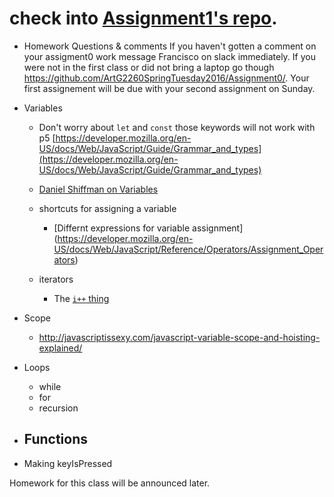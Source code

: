 # check into [Assignment1's repo](https://github.com/ArtG2260SpringTuesday2016/Assignment1).


- Homework Questions & comments
If you haven't gotten a comment on your assigment0 work message Francisco on slack immediately. If you were not in the first class or did not bring a laptop go though https://github.com/ArtG2260SpringTuesday2016/Assignment0/. Your first assignement will be due with your second assignment on Sunday.

- Variables
  - Don't worry about `let` and `const` those keywords will not work with p5 [https://developer.mozilla.org/en-US/docs/Web/JavaScript/Guide/Grammar_and_types](https://developer.mozilla.org/en-US/docs/Web/JavaScript/Guide/Grammar_and_types)
  - [Daniel Shiffman on Variables](https://www.youtube.com/watch?v=Bn_B3T_Vbxs&list=PLRqwX-V7Uu6Zy51Q-x9tMWIv9cueOFTFA&index=6)
  
  - shortcuts for assigning a variable
    - [Differnt expressions for variable assignment] (https://developer.mozilla.org/en-US/docs/Web/JavaScript/Reference/Operators/Assignment_Operators)
  - iterators
    - The [`i++` thing](https://developer.mozilla.org/en-US/docs/Web/JavaScript/Guide/Iterators_and_Generators)

- Scope
  - http://javascriptissexy.com/javascript-variable-scope-and-hoisting-explained/

- Loops
  - while
  - for
  - recursion
- Functions
  - 

- Making keyIsPressed

Homework for this class will be announced later.
